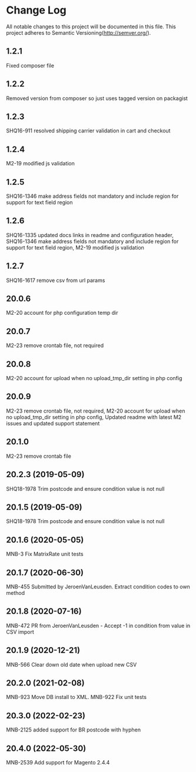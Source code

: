 # Change Log
All notable changes to this project will be documented in this file.
This project adheres to Semantic Versioning(http://semver.org/).

## 1.2.1
Fixed composer file

## 1.2.2
Removed version from composer so just uses tagged version on packagist

## 1.2.3
SHQ16-911 resolved shipping carrier validation in cart and checkout

## 1.2.4
M2-19 modified js validation

## 1.2.5
SHQ16-1346 make address fields not mandatory and include region for support for text field region

## 1.2.6
SHQ16-1335 updated docs links in readme and configuration header,  SHQ16-1346 make address fields not mandatory and include region for support for text field region, M2-19 modified js validation

## 1.2.7
SHQ16-1617 remove csv from url params

## 20.0.6
M2-20 account for php configuration temp dir

## 20.0.7
M2-23 remove crontab file, not required

## 20.0.8
M2-20 account for upload when no upload_tmp_dir setting in php config

## 20.0.9
M2-23 remove crontab file, not required, M2-20 account for upload when no upload_tmp_dir setting in php config, Updated readme with latest M2 issues and updated support statement

## 20.1.0
M2-23 remove crontab file

## 20.2.3 (2019-05-09)
SHQ18-1978 Trim postcode and ensure condition value is not null


## 20.1.5 (2019-05-09)
SHQ18-1978 Trim postcode and ensure condition value is not null


## 20.1.6 (2020-05-05)
MNB-3 Fix MatrixRate unit tests


## 20.1.7 (2020-06-30)
MNB-455 Submitted by JeroenVanLeusden. Extract condition codes to own method


## 20.1.8 (2020-07-16)
MNB-472 PR from JeroenVanLeusden - Accept -1 in condition from value in CSV import


## 20.1.9 (2020-12-21)
MNB-566 Clear down old date when upload new CSV


## 20.2.0 (2021-02-08)
MNB-923 Move DB install to XML. MNB-922 Fix unit tests


## 20.3.0 (2022-02-23)
MNB-2125 added support for BR postcode with hyphen
## 20.4.0 (2022-05-30)
MNB-2539 Add support for Magento 2.4.4


